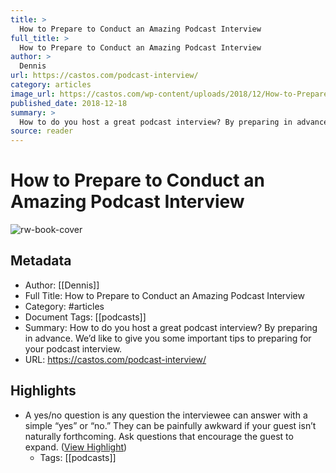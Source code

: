 ```yaml
---
title: >
  How to Prepare to Conduct an Amazing Podcast Interview
full_title: >
  How to Prepare to Conduct an Amazing Podcast Interview
author: >
  Dennis
url: https://castos.com/podcast-interview/
category: articles
image_url: https://castos.com/wp-content/uploads/2018/12/How-to-Prepare-to-Conduct-an-Amazing-Podcast-Interview.jpg
published_date: 2018-12-18
summary: >
  How to do you host a great podcast interview? By preparing in advance. We’d like to give you some important tips to preparing for your podcast interview.
source: reader
---
```

# How to Prepare to Conduct an Amazing Podcast Interview

![rw-book-cover](https://castos.com/wp-content/uploads/2018/12/How-to-Prepare-to-Conduct-an-Amazing-Podcast-Interview.jpg)

## Metadata
- Author: [[Dennis]]
- Full Title: How to Prepare to Conduct an Amazing Podcast Interview
- Category: #articles
- Document Tags: [[podcasts]] 
- Summary: How to do you host a great podcast interview? By preparing in advance. We’d like to give you some important tips to preparing for your podcast interview.
- URL: https://castos.com/podcast-interview/

## Highlights
- A yes/no question is any question the interviewee can answer with a simple “yes” or “no.” They can be painfully awkward if your guest isn’t naturally forthcoming. Ask questions that encourage the guest to expand. ([View Highlight](https://read.readwise.io/read/01h2fkfb932mdyk4gnsajphxgj))
    - Tags: [[podcasts]] 


